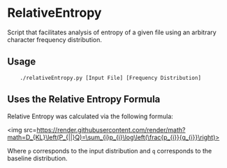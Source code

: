 # RelativeEntropy
Script that facilitates analysis of entropy of a given file using an arbitrary character frequency distribution.

## Usage

```
    ./relativeEntropy.py [Input File] [Frequency Distribution]
```

## Uses the Relative Entropy Formula

Relative Entropy was calculated via the following formula:

<img src=https://render.githubusercontent.com/render/math?math=D_{KL}\left(P_{||}Q)=\sum_{i}p_{i}\log\left(\frac{p_{i}}{q_{i}}\right)>

Where ``p`` corresponds to the input distribution and ``q`` corresponds to the 
baseline distribution.
